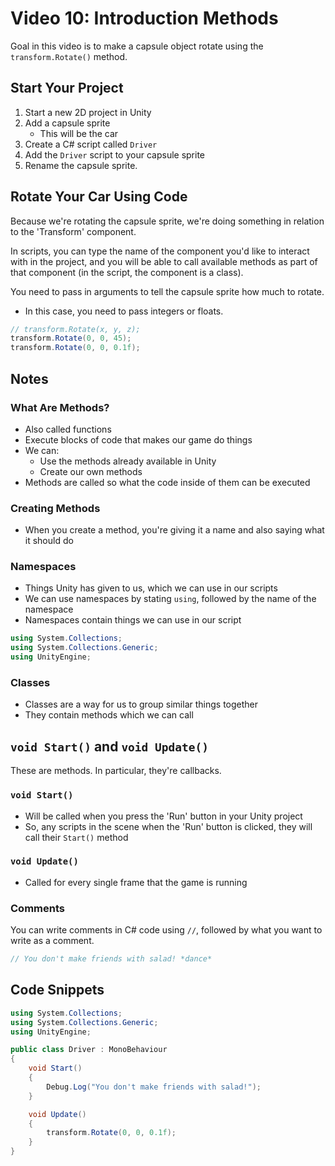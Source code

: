 # Video 10: Introduction Methods

Goal in this video is to make a capsule object rotate using the `transform.Rotate()` method.

## Start Your Project

1. Start a new 2D project in Unity
2. Add a capsule sprite
   - This will be the car
3. Create a C# script called `Driver`
4. Add the `Driver` script to your capsule sprite
5. Rename the capsule sprite.

## Rotate Your Car Using Code

Because we're rotating the capsule sprite, we're doing something in relation to the 'Transform' component.

In scripts, you can type the name of the component you'd like to interact with in the project, and you will be able to call available methods as part of that component (in the script, the component is a class).

You need to pass in arguments to tell the capsule sprite how much to rotate.

- In this case, you need to pass integers or floats.

```c#
// transform.Rotate(x, y, z);
transform.Rotate(0, 0, 45);
transform.Rotate(0, 0, 0.1f);
```

## Notes

### What Are Methods?

- Also called functions
- Execute blocks of code that makes our game do things
- We can:
  - Use the methods already available in Unity
  - Create our own methods
- Methods are called so what the code inside of them can be executed

### Creating Methods

- When you create a method, you're giving it a name and also saying what it should do

### Namespaces

- Things Unity has given to us, which we can use in our scripts
- We can use namespaces by stating `using`, followed by the name of the namespace
- Namespaces contain things we can use in our script

```c#
using System.Collections;
using System.Collections.Generic;
using UnityEngine;
```

### Classes

- Classes are a way for us to group similar things together
- They contain methods which we can call

## `void Start()` and `void Update()`

These are methods. In particular, they're callbacks.

### `void Start()`

- Will be called when you press the 'Run' button in your Unity project
- So, any scripts in the scene when the 'Run' button is clicked, they will call their `Start()` method

### `void Update()`

- Called for every single frame that the game is running

### Comments

You can write comments in C# code using `//`, followed by what you want to write as a comment.

```c#
// You don't make friends with salad! *dance*
```

## Code Snippets

```c#
using System.Collections;
using System.Collections.Generic;
using UnityEngine;

public class Driver : MonoBehaviour
{
    void Start()
    {
        Debug.Log("You don't make friends with salad!");
    }

    void Update()
    {
        transform.Rotate(0, 0, 0.1f);
    }
}

```
